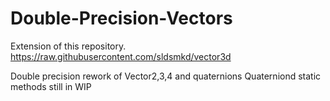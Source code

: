 # Double-Precision-Vectors
Extension of this repository.
https://raw.githubusercontent.com/sldsmkd/vector3d

Double precision rework of Vector2,3,4 and quaternions
Quaterniond static methods still in WIP